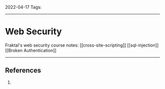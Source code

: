 2022-04-17
Tags:

---
# Web Security
Fraktal's web security course notes:
[[cross-site-scripting]]
[[sql-injection]]
[[Broken Authentication]]

---
## References
1. 
